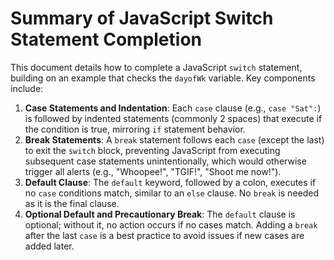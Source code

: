 Summary of JavaScript Switch Statement Completion
=================================================

This document details how to complete a JavaScript `switch` statement, building on an example that checks the `dayofWk` variable. Key components include:

1.  **Case Statements and Indentation**: Each `case` clause (e.g., `case "Sat":`) is followed by indented statements (commonly 2 spaces) that execute if the condition is true, mirroring `if` statement behavior.
2.  **Break Statements**: A `break` statement follows each `case` (except the last) to exit the `switch` block, preventing JavaScript from executing subsequent case statements unintentionally, which would otherwise trigger all alerts (e.g., "Whoopee!", "TGIF!", "Shoot me now!").
3.  **Default Clause**: The `default` keyword, followed by a colon, executes if no `case` conditions match, similar to an `else` clause. No `break` is needed as it is the final clause.
4.  **Optional Default and Precautionary Break**: The `default` clause is optional; without it, no action occurs if no cases match. Adding a `break` after the last `case` is a best practice to avoid issues if new cases are added later.